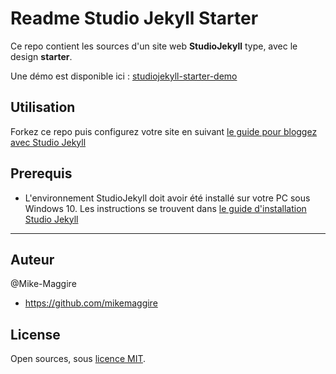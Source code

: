 # Readme Studio Jekyll Starter

Ce repo contient les sources d'un site web **StudioJekyll** type, avec le design **starter**.

Une démo est disponible ici : [studiojekyll-starter-demo](http://wiki.maggire.net/studiojekyll-starter-demo)

## Utilisation

Forkez ce repo puis configurez votre site en suivant [le guide pour bloggez avec Studio Jekyll](http://wiki.maggire.net/blogging-studio-jekyll/guide-nouveau-site-studiojekyll.html)

## Prerequis

- L'environnement StudioJekyll doit avoir été installé sur votre PC sous Windows 10. Les instructions se trouvent dans [le guide d'installation Studio Jekyll](http://wiki.maggire.net/blogging-studio-jekyll/guide-installation-studiojekyll.html)

--------------

## Auteur

@Mike-Maggire

- https://github.com/mikemaggire

## License

Open sources, sous [licence MIT](LICENSE.txt).
